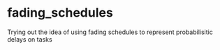 # fading_schedules
Trying out the idea of using fading schedules to represent probabilisitic delays on tasks
